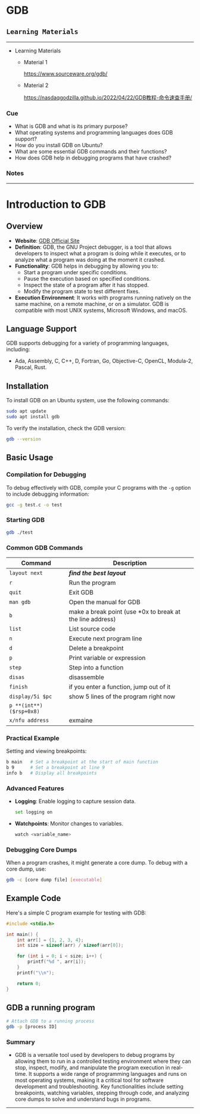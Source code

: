 # GDB

## `Learning Materials`

---

- Learning Materials
    - Material 1
      
        https://www.sourceware.org/gdb/
        
    - Material 2
      
        https://nasdaqgodzilla.github.io/2022/04/22/GDB教程-命令速查手册/
        

### Cue

- What is GDB and what is its primary purpose?
- What operating systems and programming languages does GDB support?
- How do you install GDB on Ubuntu?
- What are some essential GDB commands and their functions?
- How does GDB help in debugging programs that have crashed?

### Notes

---

# Introduction to GDB

## Overview

- **Website**: [GDB Official Site](https://www.sourceware.org/gdb/)
- **Definition**: GDB, the GNU Project debugger, is a tool that allows developers to inspect what a program is doing while it executes, or to analyze what a program was doing at the moment it crashed.
- **Functionality**: GDB helps in debugging by allowing you to:
    - Start a program under specific conditions.
    - Pause the execution based on specified conditions.
    - Inspect the state of a program after it has stopped.
    - Modify the program state to test different fixes.
- **Execution Environment**: It works with programs running natively on the same machine, on a remote machine, or on a simulator. GDB is compatible with most UNIX systems, Microsoft Windows, and macOS.

## Language Support

GDB supports debugging for a variety of programming languages, including:

- Ada, Assembly, C, C++, D, Fortran, Go, Objective-C, OpenCL, Modula-2, Pascal, Rust.

## Installation

To install GDB on an Ubuntu system, use the following commands:

```bash
sudo apt update
sudo apt install gdb

```

To verify the installation, check the GDB version:

```bash
gdb --version

```

## Basic Usage

### Compilation for Debugging

To debug effectively with GDB, compile your C programs with the `-g` option to include debugging information:

```bash
gcc -g test.c -o test

```

### Starting GDB

```bash
gdb ./test

```

### Common GDB Commands

| Command | Description |
| --- | --- |
| `layout next` | ***find the best layout*** |
| `r` | Run the program |
| `quit` | Exit GDB |
| `man gdb` | Open the manual for GDB |
| `b` | make a break point (use *0x to break at the line address) |
| `list` | List source code |
| `n` | Execute next program line |
| `d` | Delete a breakpoint |
| `p` | Print variable or expression |
| `step` | Step into a function |
| `disas` | disassemble |
| `finish` | if you enter a function, jump out of it |
| `display/5i $pc` | show 5 lines of the program right now |
| `p **(int**)($rsp+0x8)` |  |
| `x/nfu address` | exmaine |

### Practical Example

Setting and viewing breakpoints:

```bash
b main   # Set a breakpoint at the start of main function
b 9      # Set a breakpoint at line 9
info b   # Display all breakpoints

```

### Advanced Features

- **Logging**: Enable logging to capture session data.
  
    ```bash
    set logging on
    
    ```
    
- **Watchpoints**: Monitor changes to variables.
  
    ```bash
    watch <variable_name>
    
    ```
    

### Debugging Core Dumps

When a program crashes, it might generate a core dump. To debug with a core dump, use:

```bash
gdb -c [core dump file] [executable]

```

## Example Code

Here's a simple C program example for testing with GDB:

```cpp
#include <stdio.h>

int main() {
    int arr[] = {1, 2, 3, 4};
    int size = sizeof(arr) / sizeof(arr[0]);

    for (int i = 0; i < size; i++) {
        printf("%d ", arr[i]);
    }
    printf("\\n");

    return 0;
}

```

## GDB a running program

```bash
# Attach GDB to a running process
gdb -p [process ID]
```

### Summary

- GDB is a versatile tool used by developers to debug programs by allowing them to run in a controlled testing environment where they can stop, inspect, modify, and manipulate the program execution in real-time. It supports a wide range of programming languages and runs on most operating systems, making it a critical tool for software development and troubleshooting. Key functionalities include setting breakpoints, watching variables, stepping through code, and analyzing core dumps to solve and understand bugs in programs.

---